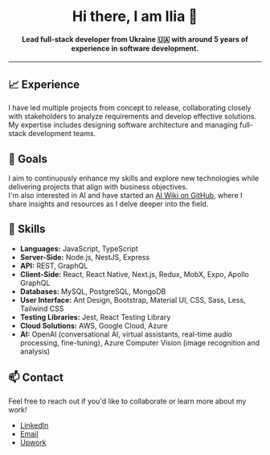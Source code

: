 <h1 align="center">Hi there, I am Ilia 👋</h1>

<h4 align="center">Lead full-stack developer from Ukraine 🇺🇦 with around 5 years of experience in software development.</h4>

---

## 📈 Experience
I have led multiple projects from concept to release, collaborating closely with stakeholders to analyze requirements and develop effective solutions. My expertise includes designing software architecture and managing full-stack development teams.


## 🎯 Goals
I aim to continuously enhance my skills and explore new technologies while delivering projects that align with business objectives.  
I'm also interested in AI and have started an [AI Wiki on GitHub](https://github.com/IliaKobalia/AI-Wiki/wiki), where I share insights and resources as I delve deeper into the field.



## 💼 Skills
- **Languages:** JavaScript, TypeScript
- **Server-Side:** Node.js, NestJS, Express
- **API:** REST, GraphQL
- **Client-Side:** React, React Native, Next.js, Redux, MobX, Expo, Apollo GraphQL
- **Databases:** MySQL, PostgreSQL, MongoDB
- **User Interface:** Ant Design, Bootstrap, Material UI, CSS, Sass, Less, Tailwind CSS
- **Testing Libraries:** Jest, React Testing Library
- **Cloud Solutions:** AWS, Google Cloud, Azure
- **AI:** OpenAI (conversational AI, virtual assistants, real-time audio processing, fine-tuning), Azure Computer Vision (image recognition and analysis)



## 📫 Contact
Feel free to reach out if you'd like to collaborate or learn more about my work!
- [LinkedIn](https://www.linkedin.com/in/ilia-kobaliia-187380228/)
- [Email](mailto:ilia.kobaliia@gmail.com)
- [Upwork](https://www.upwork.com/freelancers/~016c86728a353a5292)
